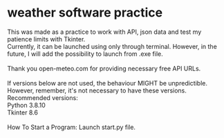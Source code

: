 # weather software practice

This was made as a practice to work with API, json data and test my patience limits with Tkinter.<br>
Currently, it can be launched using only through terminal.
However, in the future, I will add the possibility to launch from .exe file.
<br><br>
Thank you open-meteo.com for providing necessary free API URLs.
<br><br>If versions below are not used, the behaviour MIGHT be unpredictible. However, remember, it's not necessary to have these versions.<br>
Recommended versions:
<br>
Python 3.8.10
<br>
Tkinter 8.6
<br><br>
How To Start a Program: Launch start.py file.
<br>
